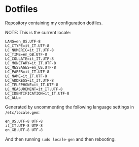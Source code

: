 # Dotfiles

Repository containing my configuration dotfiles.

NOTE: This is the current locale:

```
LANG=en_US.UTF-8
LC_CTYPE=it_IT.UTF-8
LC_NUMERIC=it_IT.UTF-8
LC_TIME=en_GB.UTF-8
LC_COLLATE=it_IT.UTF-8
LC_MONETARY=it_IT.UTF-8
LC_MESSAGES=en_US.UTF-8
LC_PAPER=it_IT.UTF-8
LC_NAME=it_IT.UTF-8
LC_ADDRESS=it_IT.UTF-8
LC_TELEPHONE=it_IT.UTF-8
LC_MEASUREMENT=it_IT.UTF-8
LC_IDENTIFICATION=it_IT.UTF-8
LC_ALL=
```

Generated by uncommenting the following language settings in `/etc/locale.gen`:

```
en_US.UTF-8 UTF-8
it_IT.UTF-8 UTF-8
en_GB.UTF-8 UTF-8
```

And then running `sudo locale-gen` and then rebooting.
